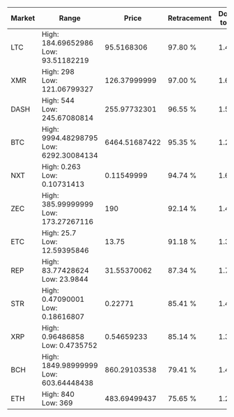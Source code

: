 | Market | Range | Price| Retracement | Doubles to 50% |
| --- | --- | --- | --- | --- |
| LTC | High: 184.69652986<br />Low: 93.51182219 | 95.5168306 | 97.80 % | 1.46 |
| XMR | High: 298<br />Low: 121.06799327 | 126.37999999 | 97.00 % | 1.66 |
| DASH | High: 544<br />Low: 245.67080814 | 255.97732301 | 96.55 % | 1.54 |
| BTC | High: 9994.48298795<br />Low: 6292.30084134 | 6464.51687422 | 95.35 % | 1.26 |
| NXT | High: 0.263<br />Low: 0.10731413 | 0.11549999 | 94.74 % | 1.60 |
| ZEC | High: 385.99999999<br />Low: 173.27267116 | 190 | 92.14 % | 1.47 |
| ETC | High: 25.7<br />Low: 12.59395846 | 13.75 | 91.18 % | 1.39 |
| REP | High: 83.77428624<br />Low: 23.9844 | 31.55370062 | 87.34 % | 1.71 |
| STR | High: 0.47090001<br />Low: 0.18616807 | 0.22771 | 85.41 % | 1.44 |
| XRP | High: 0.96486858<br />Low: 0.4735752 | 0.54659233 | 85.14 % | 1.32 |
| BCH | High: 1849.98999999<br />Low: 603.64448438 | 860.29103538 | 79.41 % | 1.43 |
| ETH | High: 840<br />Low: 369 | 483.69499437 | 75.65 % | 1.25 |
